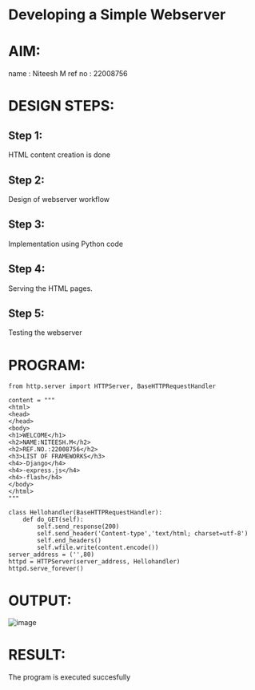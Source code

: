 # Developing a Simple Webserver

# AIM:

name : Niteesh M
ref no : 22008756

# DESIGN STEPS:

## Step 1:

HTML content creation is done

## Step 2:

Design of webserver workflow

## Step 3:

Implementation using Python code

## Step 4:

Serving the HTML pages.

## Step 5:

Testing the webserver

# PROGRAM:
``` 
from http.server import HTTPServer, BaseHTTPRequestHandler

content = """
<html>
<head>
</head>
<body>
<h1>WELCOME</h1>
<h2>NAME:NITEESH.M</h2>
<h2>REF.NO.:22008756</h2>
<h3>LIST OF FRAMEWORKS</h3>
<h4>-Django</h4>
<h4>-express.js</h4>
<h4>-flash</h4>
</body>
</html>
"""

class Hellohandler(BaseHTTPRequestHandler):
    def do_GET(self):
        self.send_response(200)
        self.send_header('Content-type','text/html; charset=utf-8')
        self.end_headers()
        self.wfile.write(content.encode())
server_address = ('',80)
httpd = HTTPServer(server_address, Hellohandler)
httpd.serve_forever()
```

# OUTPUT:
![image](https://user-images.githubusercontent.com/119575445/210960296-311ad494-ecb5-40d6-a8b0-ee3a1ebc7e39.png)

# RESULT:

The program is executed succesfully
